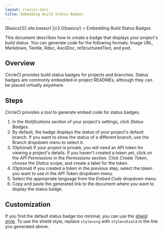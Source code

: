 ```yaml
---
layout: classic-docs
title: Embedding Build Status Badges
---
```


[Basics]({{ site.baseurl }}/2.0/basics/) > Embedding Build Status Badges

This document describes how to create a badge that displays your project's build status.
You can generate code for the following formats: Image URL, Markdown, Textile, Rdoc, AsciiDoc, reStructuredText, and pod.

## Overview

CircleCI provides build status badges for projects and branches.
Status badges are commonly embedded in project READMEs,
although they can be placed virtually anywhere.

## Steps

CircleCI provides a tool to generate embed code for status badges.

1. In the _Notifications_ section of your project's settings,
click _Status Badges_.
2. By default,
the badge displays the status of your project's default branch.
If you want to show the status of a different branch,
use the Branch dropdown menu to select it.
3. (Optional)
If your project is private,
you will need an API token for viewing a project's details.
If you haven't created a token yet,
click on the _API Permissions_ in the _Permissions_ section.
Click _Create Token_,
choose the _Status_ scope,
and create  a label for the token.
4. (Optional)
If you created a token in the previous step,
select the token you want to use in the _API Token_ dropdown menu.
5. Select the appropriate language from the _Embed Code_ dropdown menu.
6. Copy and paste the generated link to the document where you want to display the status badge.

## Customization

If you find the default status badge too minimal,
you can use the [shield style](https://shields.io/).
To use the shield style,
replace `style=svg` with `style=shield`
in the link you generated above.
